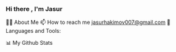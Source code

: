 ### Hi there , I'm Jasur



🙋‍♂️ About Me
📫 How to reach me jasurhakimov007@gmail.com
🚀 Languages and Tools:
              


📊 My Github Stats

<!--
**JasurHK/JasurHK** is a ✨ _special_ ✨ repository because its `README.md` (this file) appears on your GitHub profile.

Here are some ideas to get you started:

- 🔭 I’m currently working on ...
- 🌱 I’m currently learning ...
- 👯 I’m looking to collaborate on ...
- 🤔 I’m looking for help with ...
- 💬 Ask me about ...
- 📫 How to reach me: ...
- 😄 Pronouns: ...
- ⚡ Fun fact: ...
-->
